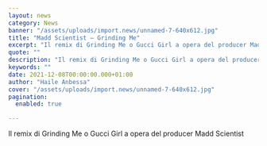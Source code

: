 ```yaml
---
layout: news
category: News
banner: "/assets/uploads/import.news/unnamed-7-640x612.jpg"
title: "Madd Scientist – Grinding Me"
excerpt: "Il remix di Grinding Me o Gucci Girl a opera del producer Madd Scientist"
quote: ""
description: "Il remix di Grinding Me o Gucci Girl a opera del producer Madd Scientist"
keywords: ""
date: 2021-12-08T00:00:00.000+01:00
author: "Haile Anbessa"
cover: "/assets/uploads/import.news/unnamed-7-640x612.jpg"
pagination:
  enabled: true

---
```


Il remix di Grinding Me o Gucci Girl a opera del producer Madd Scientist